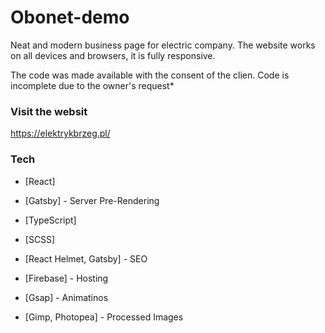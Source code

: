# Obonet-demo

Neat and modern business page for electric company. The website works on all devices and browsers, it is fully responsive.

The code was made available with the consent of the clien. Code is incomplete due to the owner's request*


### Visit the websit

https://elektrykbrzeg.pl/


### Tech

- [React]
- [Gatsby] - Server Pre-Rendering
- [TypeScript]
- [SCSS]
- [React Helmet, Gatsby] - SEO
- [Firebase] - Hosting
- [Gsap] - Animatinos

- [Gimp, Photopea] - Processed Images

